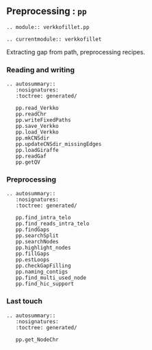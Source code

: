 ## Preprocessing : `pp`

```{eval-rst}
.. module:: verkkofillet.pp
```

```{eval-rst}
.. currentmodule:: verkkofillet
```

Extracting gap from path, preprocessing recipes. 

### Reading and writing
```{eval-rst}
.. autosummary::
   :nosignatures:
   :toctree: generated/

   pp.read_Verkko
   pp.readChr
   pp.writeFixedPaths
   pp.save_Verkko
   pp.load_Verkko
   pp.mkCNSdir
   pp.updateCNSdir_missingEdges
   pp.loadGiraffe
   pp.readGaf
   pp.getQV

``` 

### Preprocessing
```{eval-rst}
.. autosummary::
   :nosignatures:
   :toctree: generated/

   pp.find_intra_telo
   pp.find_reads_intra_telo
   pp.findGaps
   pp.searchSplit
   pp.searchNodes
   pp.highlight_nodes
   pp.fillGaps
   pp.estLoops
   pp.checkGapFilling
   pp.naming_contigs
   pp.find_multi_used_node
   pp.find_hic_support

```

### Last touch
```{eval-rst}
.. autosummary::
   :nosignatures:
   :toctree: generated/

   pp.get_NodeChr
   

   
```